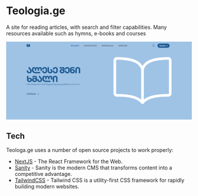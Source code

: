 
# Teologia.ge

A site for reading articles, with search and filter capabilities. Many resources available such as hymns, e-books and courses

![plot](https://raw.githubusercontent.com/Php93/Teologia.ge/main/hero.png)


## Tech

Teologa.ge uses a number of open source projects to work properly:

- [NextJS](https://nextjs.org/) - The React Framework for the Web.
- [Sanity](https://www.sanity.io/) - Sanity is the modern CMS that transforms content into a competitive advantage. 
- [TailwindCSS](https://tailwindcss.com/) - Tailwind CSS is a utility-first CSS framework for rapidly building modern websites.
